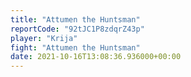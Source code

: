```yaml
---
title: "Attumen the Huntsman"
reportCode: "92tJC1P8zdqrZ43p"
player: "Krija"
fight: "Attumen the Huntsman"
date: 2021-10-16T13:08:36.936000+00:00
---
```

